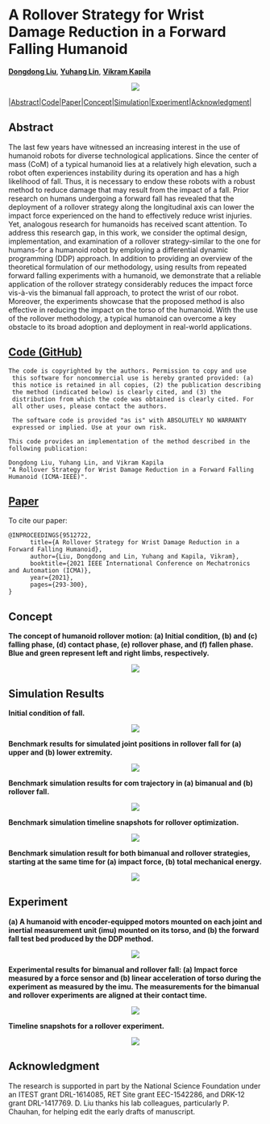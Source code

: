 # A Rollover Strategy for Wrist Damage Reduction in a Forward Falling Humanoid

[**Dongdong Liu**](http://mechatronics.engineering.nyu.edu/people/phd-candidates/dongdong-liu.php),  [**Yuhang Lin**](), [**Vikram Kapila**](http://mechatronics.engineering.nyu.edu/people/vikram-kapila)

<div align="center">
<img src="https://raw.githubusercontent.com/nyu-legged-group/Rollover/main/docs/figs/1.png"/>
</div>

|[Abstract](#abstract)|[Code](#code-github)|[Paper](#paper)|[Concept](#concept)|[Simulation](#simulation-results)|[Experiment](#experiment)|[Acknowledgment](#acknowledgment)|

## Abstract
The last few years have witnessed an increasing interest in the use of humanoid robots for diverse technological applications. Since the center of mass (CoM) of a typical humanoid lies at a relatively high elevation, such a robot often experiences instability during its operation and has a high likelihood of fall. Thus, it is necessary to endow these robots with a robust method to reduce damage that may result from the impact of a fall. Prior research on humans undergoing a forward fall has revealed that the deployment of a rollover strategy along the longitudinal axis can lower the impact force experienced on the hand to effectively reduce wrist injuries. Yet, analogous research for humanoids has received scant attention. To address this research gap, in this work, we consider the optimal design, implementation, and examination of a rollover strategy-similar to the one for humans-for a humanoid robot by employing a differential dynamic programming (DDP) approach. In addition to providing an overview of the theoretical formulation of our methodology, using results from repeated forward falling experiments with a humanoid, we demonstrate that a reliable application of the rollover strategy considerably reduces the impact force vis-à-vis the bimanual fall approach, to protect the wrist of our robot. Moreover, the experiments showcase that the proposed method is also effective in reducing the impact on the torso of the humanoid. With the use of the rollover methodology, a typical humanoid can overcome a key obstacle to its broad adoption and deployment in real-world applications.

## [Code (GitHub)](https://github.com/nyu-legged-group/Rollover/tree/main/)
```
The code is copyrighted by the authors. Permission to copy and use 
 this software for noncommercial use is hereby granted provided: (a)
 this notice is retained in all copies, (2) the publication describing
 the method (indicated below) is clearly cited, and (3) the
 distribution from which the code was obtained is clearly cited. For
 all other uses, please contact the authors.
 
 The software code is provided "as is" with ABSOLUTELY NO WARRANTY
 expressed or implied. Use at your own risk.

This code provides an implementation of the method described in the
following publication: 

Dongdong Liu, Yuhang Lin, and Vikram Kapila    
"A Rollover Strategy for Wrist Damage Reduction in a Forward Falling Humanoid (ICMA-IEEE)". 
``` 

## [Paper](https://ieeexplore.ieee.org/abstract/document/9512722)
To cite our paper:
```
@INPROCEEDINGS{9512722,
      title={A Rollover Strategy for Wrist Damage Reduction in a Forward Falling Humanoid},  
      author={Liu, Dongdong and Lin, Yuhang and Kapila, Vikram},
      booktitle={2021 IEEE International Conference on Mechatronics and Automation (ICMA)}, 
      year={2021},
      pages={293-300},
}
```

## Concept 
**The concept of humanoid rollover motion: (a) Initial condition, (b) and (c) falling phase, (d) contact phase, (e) rollover phase, and (f) fallen phase. Blue and green represent left and right limbs, respectively.**

<div align="center">
<img src="https://raw.githubusercontent.com/nyu-legged-group/Rollover/main/docs/figs/2.png"/>
</div>

## Simulation Results
**Initial condition of fall.**

<div align="center">
<img src="https://raw.githubusercontent.com/nyu-legged-group/Rollover/main/docs/figs/3.png"/>
</div>

**Benchmark results for simulated joint positions in rollover fall for (a) upper and (b) lower extremity.**

<div align="center">
<img src="https://raw.githubusercontent.com/nyu-legged-group/Rollover/main/docs/figs/4.png"/>
</div>

**Benchmark simulation results for com trajectory in (a) bimanual and (b) rollover fall.**

<div align="center">
<img src="https://raw.githubusercontent.com/nyu-legged-group/Rollover/main/docs/figs/5.png"/>
</div>

**Benchmark simulation timeline snapshots for rollover optimization.**

<div align="center">
<img src="https://raw.githubusercontent.com/nyu-legged-group/Rollover/main/docs/figs/6.png"/>
</div>

**Benchmark simulation result for both bimanual and rollover strategies, starting at the same time for (a) impact force, (b) total mechanical energy.**


<div align="center">
<img src="https://raw.githubusercontent.com/nyu-legged-group/Rollover/main/docs/figs/7.png"/>
</div>

## Experiment
**(a) A humanoid with encoder-equipped motors mounted on each joint and inertial measurement unit (imu) mounted on its torso, and (b) the forward fall test bed produced by the DDP method.**

<div align="center">
<img src="https://raw.githubusercontent.com/nyu-legged-group/Rollover/main/docs/figs/8.png"/>
</div>

**Experimental results for bimanual and rollover fall: (a) Impact force measured by a force sensor and (b) linear acceleration of torso during the experiment as measured by the imu. The measurements for the bimanual and rollover experiments are aligned at their contact time.**

<div align="center">
<img src="https://raw.githubusercontent.com/nyu-legged-group/Rollover/main/docs/figs/9.png"/>
</div>

**Timeline snapshots for a rollover experiment.**


<div align="center">
<img src="https://raw.githubusercontent.com/nyu-legged-group/Rollover/main/docs/figs/10.png"/>
</div>

## Acknowledgment
 The research is supported in part by the National Science Foundation under an ITEST grant DRL-1614085, RET Site grant EEC-1542286, and DRK-12 grant DRL-1417769. D. Liu thanks his lab colleagues, particularly P. Chauhan, for helping edit the early drafts of manuscript.
